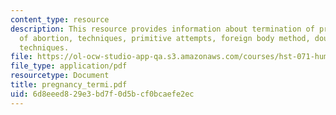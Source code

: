 ```yaml
---
content_type: resource
description: This resource provides information about termination of pregnancy, methods
  of abortion, techniques, primitive attempts, foreign body method, douches, curettage
  techniques.
file: https://ol-ocw-studio-app-qa.s3.amazonaws.com/courses/hst-071-human-reproductive-biology-fall-2005/6d8eeed829e3bd7f0d5bcf0bcaefe2ec_pregnancy_termi.pdf
file_type: application/pdf
resourcetype: Document
title: pregnancy_termi.pdf
uid: 6d8eeed8-29e3-bd7f-0d5b-cf0bcaefe2ec
---
```

